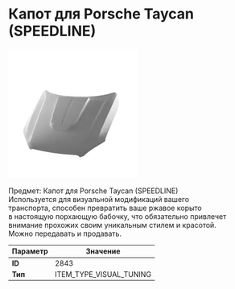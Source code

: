 # Капот для Porsche Taycan (SPEEDLINE)

![Item Image](../img/2843.webp?raw=true)

Предмет: Капот для Porsche Taycan (SPEEDLINE)<br>Используется для визуальной модификаций вашего<br>транспорта, способен превратить ваше ржавое корыто<br>в настоящую порхающую бабочку, что обязательно привлечет<br>внимание прохожих своим уникальным стилем и красотой.<br>Можно передавать и продавать.


| Параметр | Значение |
|----------|----------|
| **ID** | 2843 |
| **Тип** | ITEM_TYPE_VISUAL_TUNING |

